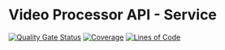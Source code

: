 # Video Processor API - Service
[![Quality Gate Status](https://sonarcloud.io/api/project_badges/measure?project=hack-pos-tech-software-architecture_video-processor-api&metric=alert_status)](https://sonarcloud.io/summary/new_code?id=hack-pos-tech-software-architecture_video-processor-api) [![Coverage](https://sonarcloud.io/api/project_badges/measure?project=hack-pos-tech-software-architecture_video-processor-api&metric=coverage)](https://sonarcloud.io/summary/new_code?id=hack-pos-tech-software-architecture_video-processor-api) [![Lines of Code](https://sonarcloud.io/api/project_badges/measure?project=hack-pos-tech-software-architecture_video-processor-api&metric=ncloc)](https://sonarcloud.io/summary/new_code?id=hack-pos-tech-software-architecture_video-processor-api)